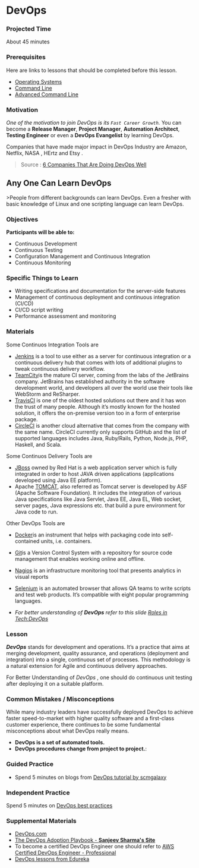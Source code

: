 # DevOps

### Projected Time

About 45 minutes

### Prerequisites

Here are links to lessons that should be completed before this lesson.
- [Operating Systems](../../operating-systems/operating-systems.md)
- [Command Line](/command-line/command-line-interface.md)
- [Advanced Command Line](../../command-line/command-line-advanced.md)

### Motivation

*One of the motivation to join DevOps is its `Fast Career Growth`.* 
You can become a **Release Manager**, **Project Manager**, **Automation Architect**, **Testing Engineer** or even a **DevOps Evangelist** by learning DevOps.

Companies that have made major impact in DevOps Industry are Amazon, Netflix, NASA , HErtz and Etsy .
> Source : [6 Companies That Are Doing DevOps Well](https://www.helpsystems.com/blog/6-companies-are-doing-devops-well)

<h2>Any One Can Learn DevOps</h2>
>People from different backgrounds can learn DevOps. Even a fresher with basic knowledge of Linux and one scripting language can learn DevOps.

### Objectives

**Participants will be able to:**

- Continuous Development
- Continuous Testing
- Configuration Management and Continuous Integration  
- Continuous Monitoring


### Specific Things to Learn

- Writing specifications and documentation for the server-side features
- Management of continuous deployment and continuous integration (CI/CD)
- CI/CD script writing
- Performance assessment and monitoring

### Materials

Some Continuos Integration Tools are 
- [Jenkins](https://jenkins.io/) is a tool to use either as a server for continuous integration or a continuous delivery hub that comes with lots of additional plugins to tweak continuous delivery workflow.
- [TeamCity](https://www.jetbrains.com/teamcity/)is the mature CI server, coming from the labs of the JetBrains company. JetBrains has established authority in the software development world, and developers all over the world use their tools like WebStorm and ReSharper.
- [TravisCI](https://travis-ci.org/) is one of the oldest hosted solutions out there and it has won the trust of many people. Although it’s mostly known for the hosted solution, it offers the on-premise version too in a form of enterprise package.
- [CircleCI](https://circleci.com/) is another cloud alternative that comes from the company with the same name. CircleCI currently only supports GitHub and the list of supported languages includes Java, Ruby/Rails, Python, Node.js, PHP, Haskell, and Scala.

Some Continuos Delivery Tools are
- [JBoss](http://www.jboss.org/) owned by Red Hat is a web application server which is fully integrated in order to host JAVA driven applications (applications developed using Java EE platform).
- Apache [TOMCAT](http://tomcat.apache.org/), also referred as Tomcat server is developed by ASF (Apache Software Foundation). It includes the integration of various Java specifications like Java Servlet, Java EE, Java EL, Web socket, server pages, Java expressions etc. that build a pure environment for Java code to run.

Other DevOps Tools are 
- [Docker](https://www.docker.com/)is an instrument that helps with packaging code into self-contained units, i.e. containers.
- [Git](https://git-scm.com/)is a Version Control System with a repository for source code management that enables working online and offline.

- [Nagios](https://www.nagios.org/) is an infrastructure monitoring tool that presents analytics in visual reports
- [Selenium](https://www.seleniumhq.org/) is an automated browser that allows QA teams to write scripts and test web products. It’s compatible with eight popular programming languages.

- *For better understanding of **DevOps** refer to this slide [Roles in Tech:DevOps](https://docs.google.com/presentation/d/1GaoHCdvQ2UplDjapp2wG-VRsxlqtzFqIpOtIqvKNYOo/edit?usp=sharing)*

### Lesson

**_DevOps_** stands for development and operations. It’s a practice that aims at merging development, quality assurance, and operations (deployment and integration) into a single, continuous set of processes. This methodology is a natural extension for Agile and continuous delivery approaches.

For Better Understanding of *DevOps* , one should do continuous unit testing after deploying it on a suitable platform.

### Common Mistakes / Misconceptions

While many industry leaders have successfully deployed DevOps to achieve faster speed-to-market with higher quality software and a first-class customer experience, there continues to be some fundamental misconceptions about what DevOps really means.

- **DevOps is a set of automated tools.**
- **DevOps procedures change from project to project.**: 

### Guided Practice

- Spend 5 minutes on blogs from [DevOps tutorial by scmgalaxy](http://www.scmgalaxy.com/tutorials/)

### Independent Practice

Spend 5 minutes on [DevOps best practices](https://devops.com/design-devops-best-practices/)

### Supplemental Materials
- [DevOps.com](https://devops.com/)
- [The DevOps Adoption Playbook - **Sanjeev Sharma's Site**](https://sdarchitect.blog/understanding-devops/)
- To become a certified DevOps Engineer one should refer to [AWS Certified DevOps Engineer - Professional](https://aws.amazon.com/certification/certified-devops-engineer-professional/)
- [DevOps lessons from Edureka](https://www.edureka.co/devops)